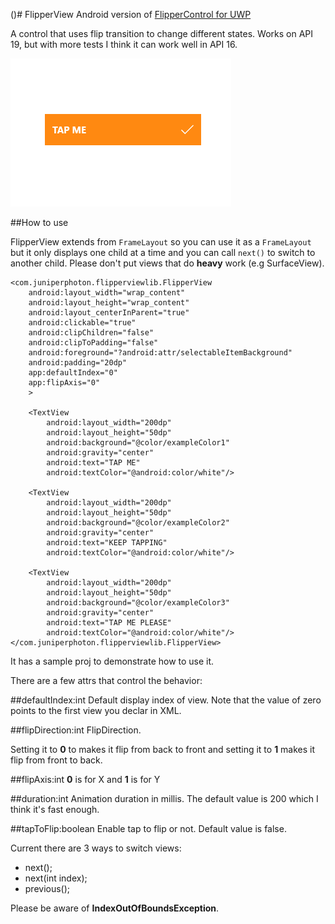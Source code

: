 ()# FlipperView
Android version of [FlipperControl for UWP](https://github.com/JuniperPhoton/FlipperControl)

A control that uses flip transition to change different states.
Works on API 19, but with more tests I think it can work well in API 16.

![](https://github.com/JuniperPhoton/FlipperControl/blob/master/demo.gif)

##How to use

FlipperView extends from `FrameLayout` so you can use it as a `FrameLayout` but it only displays one child at a time and you can call `next()` to switch to another child. Please don't put views that do **heavy** work (e.g SurfaceView).

    <com.juniperphoton.flipperviewlib.FlipperView
        android:layout_width="wrap_content"
        android:layout_height="wrap_content"
        android:layout_centerInParent="true"
        android:clickable="true"
        android:clipChildren="false"
        android:clipToPadding="false"
        android:foreground="?android:attr/selectableItemBackground"
        android:padding="20dp"
        app:defaultIndex="0"
        app:flipAxis="0"
        >

        <TextView
            android:layout_width="200dp"
            android:layout_height="50dp"
            android:background="@color/exampleColor1"
            android:gravity="center"
            android:text="TAP ME"
            android:textColor="@android:color/white"/>

        <TextView
            android:layout_width="200dp"
            android:layout_height="50dp"
            android:background="@color/exampleColor2"
            android:gravity="center"
            android:text="KEEP TAPPING"
            android:textColor="@android:color/white"/>

        <TextView
            android:layout_width="200dp"
            android:layout_height="50dp"
            android:background="@color/exampleColor3"
            android:gravity="center"
            android:text="TAP ME PLEASE"
            android:textColor="@android:color/white"/>
    </com.juniperphoton.flipperviewlib.FlipperView>
    
It has a sample proj to demonstrate how to use it.

There are a few attrs that control the behavior:

##defaultIndex:int
Default display index of view. Note that the value of zero points to the first view you declar in XML.

##flipDirection:int
FlipDirection. 

Setting it to **0** to makes it flip from back to front and setting it to **1** makes it flip from front to back.

##flipAxis:int
**0** is for X and **1** is for Y

##duration:int
Animation duration in millis. The default value is 200 which I think it's fast enough.

##tapToFlip:boolean
Enable tap to flip or not. Default value is false.

Current there are 3 ways to switch views:

- next();
- next(int index);
- previous();

Please be aware of **IndexOutOfBoundsException**.
